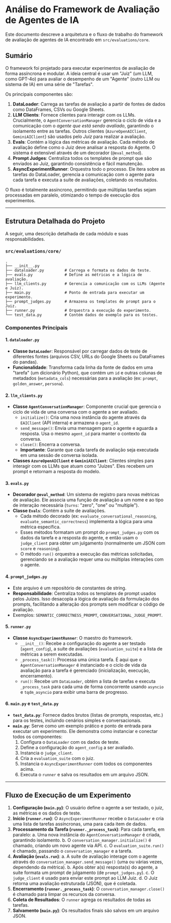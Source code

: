# Análise do Framework de Avaliação de Agentes de IA

Este documento descreve a arquitetura e o fluxo de trabalho do framework de avaliação de agentes de IA encontrado em `src/evaluations/core`.

## Sumário

O framework foi projetado para executar experimentos de avaliação de forma assíncrona e modular. A ideia central é usar um "Juiz" (um LLM, como GPT-4o) para avaliar o desempenho de um "Agente" (outro LLM ou sistema de IA) em uma série de "Tarefas".

Os principais componentes são:

1.  **DataLoader**: Carrega as tarefas de avaliação a partir de fontes de dados como DataFrames, CSVs ou Google Sheets.
2.  **LLM Clients**: Fornece clientes para interagir com os LLMs. Crucialmente, o `AgentConversationManager` gerencia o ciclo de vida e a comunicação com o *agente que está sendo avaliado*, garantindo o isolamento entre as tarefas. Outros clientes (`AzureOpenAIClient`, `GeminiAIClient`) são usados pelo *Juiz* para realizar a avaliação.
3.  **Evals**: Contém a lógica das métricas de avaliação. Cada método de avaliação define como o Juiz deve analisar a resposta do Agente. O sistema é extensível através de um decorador (`@eval_method`).
4.  **Prompt Judges**: Centraliza todos os templates de prompt que são enviados ao Juiz, garantindo consistência e fácil manutenção.
5.  **AsyncExperimentRunner**: Orquestra todo o processo. Ele itera sobre as tarefas do DataLoader, gerencia a comunicação com o agente para cada tarefa e executa a suíte de avaliações, coletando os resultados.

O fluxo é totalmente assíncrono, permitindo que múltiplas tarefas sejam processadas em paralelo, otimizando o tempo de execução dos experimentos.

---

## Estrutura Detalhada do Projeto

A seguir, uma descrição detalhada de cada módulo e suas responsabilidades.

### `src/evaluations/core/`

```
.
├── __init__.py
├── dataloader.py         # Carrega e formata os dados de teste.
├── evals.py              # Define as métricas e a lógica de avaliação.
├── llm_clients.py        # Gerencia a comunicação com os LLMs (Agente e Juiz).
├── main.py               # Ponto de entrada para executar um experimento.
├── prompt_judges.py      # Armazena os templates de prompt para o Juiz.
├── runner.py             # Orquestra a execução do experimento.
└── test_data.py          # Contém dados de exemplo para os testes.
```

### Componentes Principais

#### 1. `dataloader.py`

-   **Classe `DataLoader`**: Responsável por carregar dados de teste de diferentes fontes (arquivos CSV, URLs do Google Sheets ou DataFrames do pandas).
-   **Funcionalidade**: Transforma cada linha da fonte de dados em uma "tarefa" (um dicionário Python), que contém um `id` e outras colunas de metadados (`metadata_cols`) necessárias para a avaliação (ex: `prompt`, `golden_answer`, `persona`).

#### 2. `llm_clients.py`

-   **Classe `AgentConversationManager`**: Componente crucial que gerencia o ciclo de vida de uma conversa com o agente a ser avaliado.
    -   `initialize()`: Cria uma nova instância do agente através da `EAIClient` (API interna) e armazena o `agent_id`.
    -   `send_message()`: Envia uma mensagem para o agente e aguarda a resposta. Usa o mesmo `agent_id` para manter o contexto da conversa.
    -   `close()`: Encerra a conversa.
    -   **Importante**: Garante que cada tarefa de avaliação seja executada em uma sessão de conversa isolada.
-   **Classes `AzureOpenAIClient` e `GeminiAIClient`**: Clientes simples para interagir com os LLMs que atuam como "Juízes". Eles recebem um prompt e retornam a resposta do modelo.

#### 3. `evals.py`

-   **Decorador `@eval_method`**: Um sistema de registro para novas métricas de avaliação. Ele associa uma função de avaliação a um nome e ao tipo de interação necessária (`turns`: "zero", "one" ou "multiple").
-   **Classe `Evals`**: Contém a suíte de avaliações.
    -   Cada método decorado (ex: `evaluate_conversational_reasoning`, `evaluate_semantic_correctness`) implementa a lógica para uma métrica específica.
    -   Esses métodos formatam um prompt do `prompt_judges.py` com os dados da tarefa e a resposta do agente, e então usam o `judge_client` para obter um julgamento (normalmente um JSON com `score` e `reasoning`).
    -   O método `run()` orquestra a execução das métricas solicitadas, gerenciando se a avaliação requer uma ou múltiplas interações com o agente.

#### 4. `prompt_judges.py`

-   Este arquivo é um repositório de constantes de string.
-   **Responsabilidade**: Centraliza todos os templates de prompt usados pelos Juízes. Isso desacopla a lógica de avaliação da formulação dos prompts, facilitando a alteração dos prompts sem modificar o código de avaliação.
-   Exemplos: `SEMANTIC_CORRECTNESS_PROMPT`, `CONVERSATIONAL_JUDGE_PROMPT`.

#### 5. `runner.py`

-   **Classe `AsyncExperimentRunner`**: O maestro do framework.
    -   `__init__()`: Recebe a configuração do agente a ser testado (`agent_config`), a suíte de avaliações (`evaluation_suite`) e a lista de métricas a serem executadas.
    -   `_process_task()`: Processa uma única tarefa. É aqui que o `AgentConversationManager` é instanciado e o ciclo de vida da avaliação para a tarefa é gerenciado (inicialização, execução, encerramento).
    -   `run()`: Recebe um `DataLoader`, obtém a lista de tarefas e executa `_process_task` para cada uma de forma concorrente usando `asyncio` e `tqdm_asyncio` para exibir uma barra de progresso.

#### 6. `main.py` e `test_data.py`

-   **`test_data.py`**: Fornece dados brutos (listas de prompts, respostas, etc.) para os testes, incluindo cenários simples e conversacionais.
-   **`main.py`**: Serve como um exemplo prático e ponto de entrada para executar um experimento. Ele demonstra como instanciar e conectar todos os componentes:
    1.  Configura o `DataLoader` com os dados de teste.
    2.  Define a configuração do `agent_config` a ser avaliado.
    3.  Instancia o `judge_client`.
    4.  Cria a `evaluation_suite` com o juiz.
    5.  Instancia o `AsyncExperimentRunner` com todos os componentes acima.
    6.  Executa o `runner` e salva os resultados em um arquivo JSON.

---

## Fluxo de Execução de um Experimento

1.  **Configuração (`main.py`)**: O usuário define o agente a ser testado, o juiz, as métricas e os dados de teste.
2.  **Início (`runner.run`)**: O `AsyncExperimentRunner` recebe o `DataLoader` e cria uma lista de tarefas assíncronas, uma para cada item de dados.
3.  **Processamento da Tarefa (`runner._process_task`)**: Para cada tarefa, em paralelo:
    a.  Uma nova instância do `AgentConversationManager` é criada, garantindo isolamento.
    b.  O `conversation_manager.initialize()` é chamado, criando um novo agente via API.
    c.  O `evaluation_suite.run()` é chamado, passando o `conversation_manager` e a tarefa.
4.  **Avaliação (`evals.run`)**:
    a.  A suíte de avaliação interage com o agente através do `conversation_manager.send_message()` (uma ou várias vezes, dependendo da métrica).
    b.  Após obter a(s) resposta(s) do agente, a suíte formata um prompt de julgamento (de `prompt_judges.py`).
    c.  O `judge_client` é usado para enviar este prompt ao LLM Juiz.
    d.  O Juiz retorna uma avaliação estruturada (JSON), que é coletada.
5.  **Encerramento (`runner._process_task`)**: O `conversation_manager.close()` é chamado para limpar os recursos da conversa.
6.  **Coleta de Resultados**: O `runner` agrega os resultados de todas as tarefas.
7.  **Salvamento (`main.py`)**: Os resultados finais são salvos em um arquivo JSON.
